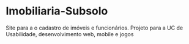 # Imobiliaria-Subsolo
Site para a o cadastro de imóveis e funcionários. Projeto para a UC de Usabilidade, desenvolvimento web, mobile e jogos
